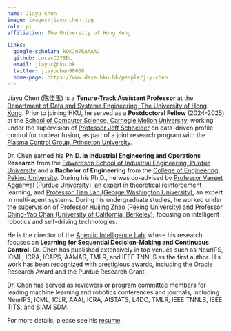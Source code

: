 ```yaml
---
name: Jiayu Chen
image: images/jiayu_chen.jpg
role: pi
affiliation: The University of Hong Kong

links:
  google-scholar: k0KJm7kAAAAJ
  github: LucasCJYSDL
  email: jiayuc@hku.hk
  twitter: jiayuchen98666
  home-page: https://www.dase.hku.hk/people/j-y-chen
---
```


<!-- role: phd, programmer, links: home-page, orcid -->

Jiayu Chen (陈佳玉) is a **Tenure-Track Assistant Professor** at the [Department of Data and Systems Engineering, The University of Hong Kong](https://www.dase.hku.hk/). Prior to joining HKU, he served as a **Postdoctoral Fellow** (2024-2025) at the [School of Computer Science, Carnegie Mellon University](https://www.cs.cmu.edu/), working under the supervision of [Professor Jeff Schneider](https://www.cs.cmu.edu/~schneide/) on data-driven profile control for nuclear fusion, as part of a joint research program with the [Plasma Control Group, Princeton University](https://control.princeton.edu/).

Dr. Chen earned his **Ph.D. in Industrial Engineering and Operations Research** from the [Edwardson School of Industrial Engineering, Purdue University](https://engineering.purdue.edu/IE) and a **Bachelor of Engineering** from the [College of Engineering, Peking University](https://www.coe.pku.edu.cn/). During his Ph.D., he was co-advised by [Professor Vaneet Aggarwal (Purdue University)](https://engineering.purdue.edu/CLANLabs), an expert in theoretical reinforcement learning, and [Professor Tian Lan (George Washington University)](https://www2.seas.gwu.edu/~tlan/), an expert in multi-agent systems. During his undergraduate studies, he worked under the supervision of [Professor Huijing Zhao (Peking University)](https://sai.pku.edu.cn/info/1177/1382.htm) and [Professor Ching-Yao Chan (University of California, Berkeley)](https://its.berkeley.edu/people/ching-yao-chan), focusing on intelligent robotics and self-driving technologies. 

He is the director of the [Agentic Intelligence Lab](https://agentic-intelligence-lab.org/), where his research focuses on **Learning for Sequential Decision-Making and Continuous Control.** Dr. Chen has published extensively in top venues such as NeurIPS, ICML, ICRA, ICAPS, AAMAS, TMLR, and IEEE TNNLS as the first author. His work has been recognized with prestigious awards, including the Oracle Research Award and the Purdue Research Grant.

Dr. Chen has served as reviewers or program committee members for leading machine learning and robotics conferences and journals, including NeurIPS, ICML, ICLR, AAAI, ICRA, AISTATS, L4DC, TMLR, IEEE TNNLS, IEEE TITS, and SIAM SDM.  

For more details, please see his [resume](http://agentic-intelligence-lab.org/files/jc_cv.pdf).  

